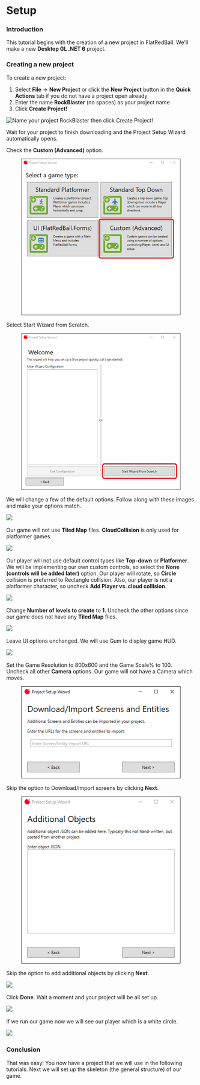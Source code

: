 # Setup

### Introduction

This tutorial begins with the creation of a new project in FlatRedBall. We'll make a new **Desktop GL .NET 6** project.

### Creating a new project

To create a new project:

1. Select **File** -> **New Project** or click the **New Project** button in the **Quick Actions** tab if you do not have a project open already
2. Enter the name **RockBlaster** (no spaces) as your project name
3. Click **Create Project!**

![Name your project RockBlaster then click Create Project!](<../../.gitbook/assets/30\_06 17 45.png>)

Wait for your project to finish downloading and the Project Setup Wizard automatically opens.

Check the **Custom (Advanced)** option.

<figure><img src="../../.gitbook/assets/image (1) (1) (1) (1) (1) (1) (1) (1) (1) (1) (1) (1) (1) (1) (1) (1) (1) (1) (1) (1) (1) (1) (1) (1) (1) (1) (1) (1) (1) (1) (1) (1) (1) (1) (1) (1) (1) (1) (1) (1) (1) (1) (1) (1) (1) (1) (1) (1) (1) (1) (1) (1) (1) (1).png" alt=""><figcaption></figcaption></figure>

Select Start Wizard from Scratch.

<figure><img src="../../.gitbook/assets/image (1) (1) (1) (1) (1) (1) (1) (1) (1) (1) (1) (1) (1) (1) (1) (1) (1) (1) (1) (1) (1) (1) (1) (1) (1) (1) (1) (1) (1) (1) (1) (1) (1) (1) (1) (1) (1) (1) (1) (1) (1) (1) (1) (1) (1) (1) (1) (1) (1) (1) (1) (1) (1) (1) (1).png" alt=""><figcaption></figcaption></figure>

We will change a few of the default options. Follow along with these images and make your options match.

![](<../../.gitbook/assets/15\_07 55 56.png>)

Our game will not use **Tiled Map** files. **CloudCollision** is only used for platformer games.

![](<../../.gitbook/assets/15\_07 56 54.png>)

Our player will not use default control types like **Top-down** or **Platformer**. We will be implementing our own custom controls, so select the **None (controls will be added later)** option. Our player will rotate, so **Circle** collision is preferred to Rectangle collision. Also, our player is not a platformer character, so uncheck **Add Player vs. cloud collision**.

![](<../../.gitbook/assets/30\_06 21 04.png>)

Change **Number of levels to create** to **1**. Uncheck the other options since our game does not have any **Tiled Map** files.

![](<../../.gitbook/assets/15\_07 58 22.png>)

Leave UI options unchanged. We will use Gum to display game HUD.

![](<../../.gitbook/assets/30\_06 22 11.png>)

Set the Game Resolution to 800x600 and the Game Scale% to 100. Uncheck all other **Camera** options. Our game will not have a Camera which moves.

<figure><img src="../../.gitbook/assets/image (2) (1) (1) (1) (1) (1) (1) (1) (1) (1) (1) (1) (1) (1) (1) (1) (1) (1) (1) (1) (1) (1) (1) (1) (1) (1) (1) (1) (1) (1) (1).png" alt=""><figcaption></figcaption></figure>

Skip the option to Download/Import screens by clicking **Next**.

<figure><img src="../../.gitbook/assets/image (3) (1) (1) (1) (1) (1) (1) (1) (1) (1) (1) (1) (1) (1) (1) (1) (1) (1) (1).png" alt=""><figcaption></figcaption></figure>

Skip the option to add additional objects by clicking **Next**.

![](<../../.gitbook/assets/15\_08 01 00.png>)

Click **Done**. Wait a moment and your project will be all set up.

![](<../../.gitbook/assets/15\_08 03 20.png>)

If we run our game now we will see our player which is a white circle.

![](../../media/2021-03-img\_604cda3d3d060.png)

### Conclusion

That was easy! You now have a project that we will use in the following tutorials. Next we will set up the skeleton (the general structure) of our game.
